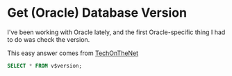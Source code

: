 # Get (Oracle) Database Version

I've been working with Oracle lately, and the first Oracle-specific thing I had to do was check the version.

This easy answer comes from [TechOnTheNet][1]

```sql
SELECT * FROM v$version;
```

[1]: https://www.techonthenet.com/oracle/questions/version.php